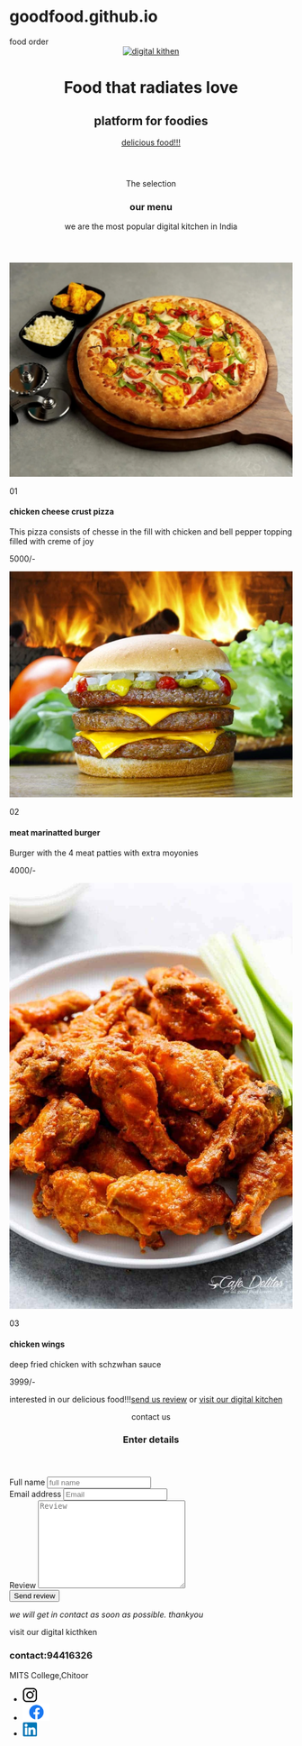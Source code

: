 # goodfood.github.io
<!doctype html>
<html lang="en-US">
  <head>
    <meta charset="utf-8">
    <meta name="viewport" content="width=device-width, intial-scale=1.0">
      <tittle>food order</tittle>
  <link rel="preconnect" href="https://fonts.googleapis.com">
<link rel="preconnect" href="https://fonts.gstatic.com" crossorigin>
<link href="https://fonts.googleapis.com/css2?family=Poppins:ital,wght@0,100;1,200;1,400&display=swap" rel="stylesheet">    
  <link href ="style.css" rel="stylesheet" type="text/css" >
   </head>
<body>
<header id="main-header">
<div class = "container">
    <a href=""><img src="food logo.png" alt="digital kithen"height=125></a>
    <h1>Food that radiates love</h1>
    <h2>platform for foodies</h2>
    <a href="#our-food" class="btn">delicious food!!!</a>
</div> 
</header>
<section id="our-food">
<div class ="container">
<header>
<p class="section-intro">The selection</p>
<h3>our menu</h3>
<p>we are the most popular digital kitchen in India</p>
</header>
<div class="gallery">
<div>
<img src="/pizza.jpeg"alt="pizza">
<p class="number">01</p>
<h4>chicken cheese crust pizza</h4>
<p>This pizza consists of chesse in the fill with chicken and bell pepper topping filled with creme of joy</p>
<p>5000/-</p>  
</div>
<div>
<img src="burger.jpeg"alt="pizza">
<p class="number">02</p>
<h4>meat marinatted burger</h4>
<p>Burger with the 4 meat patties with extra moyonies</p>
 <p>4000/-</p>  
</div>
<div>
<img src="chicken.jpeg"alt="pizza">
<p class="number">03</p>
<h4>chicken wings</h4>
<p>deep fried chicken with schzwhan sauce</p>
<p>3999/-</p>  
</div>
</div>
<p>interested in our delicious food!!!<a href="#contact">send us review</a> or <a href="#store">visit our digital kitchen</a></p> 
</div>
</section>
<section id="contact" class="light pink">
<div class="container small">
<header>
<p class="section-into">contact us</p>
<h3>Enter details</h3>
</header>
<form action="" method="post">
<div>
<label for="contact-name">Full name</label>
<input type="text" name="contact-name" placeholder="full name" id="contact-name">
</div>
<div>
<label for="contact-email">Email address</label>
<input type="email"name="contact-email" placeholder="Email" id="contact-email">
</div>
<div>
<label for="contact-review">Review</label>
<textarea name="contact-review" placeholder="Review"id="contact-review" cols="30" rows="10"></textarea>
</div>
<div>
<button class="btn">Send review</button>
<p class="muted"><em>we will get in contact as soon as possible. thankyou</em></p>
</div>
</form>
</div>
</section>
<section id=*store*>
<div class="container">
<p class="section-intro">visit our digital kicthken</p>
<h3 class="large">contact:94416326</h3>
<p class="large">MITS College,Chitoor</p>
<ul class="social-icons">
<li>
<a href=""><img src="./insta.jpeg"alt="insta"height=25></a>
</li>
<li>
<a href=""><img src="./facebook.jpeg"alt="facebook"height=30></a>
</li>
<li>
<a href=""><img src="./link.jpeg"alt="linkdin"height=25></a>
</li>
</ul>
</div>
</section>
</body>
